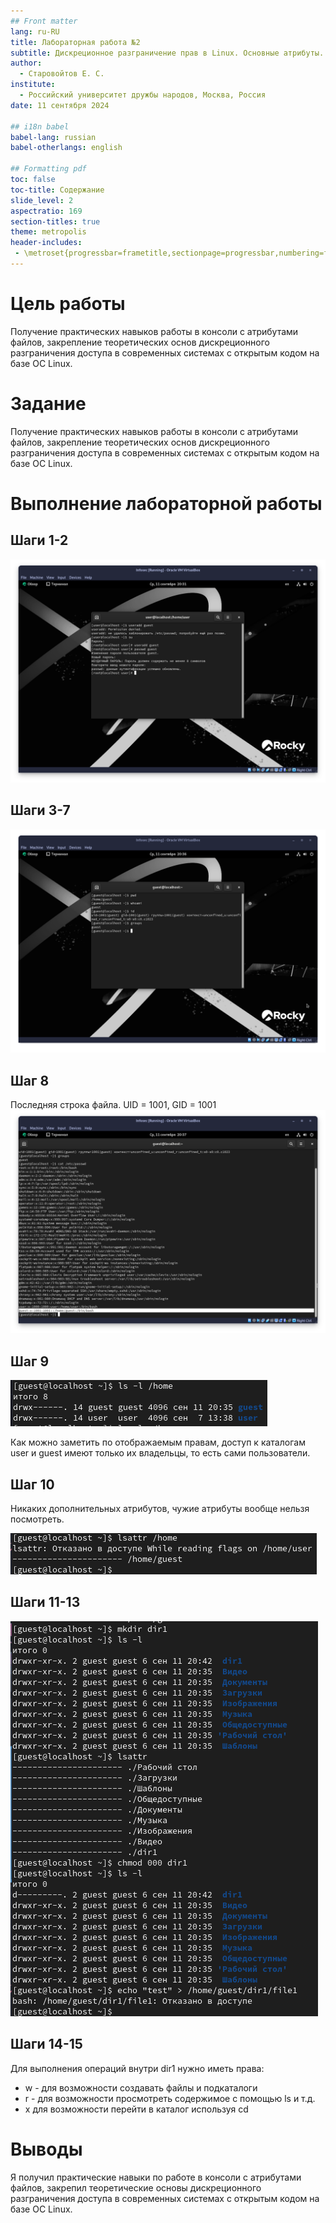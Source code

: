```yaml
---
## Front matter
lang: ru-RU
title: Лабораторная работа №2
subtitle: Дискреционное разграничение прав в Linux. Основные атрибуты.
author:
  - Старовойтов Е. С.
institute:
  - Российский университет дружбы народов, Москва, Россия
date: 11 сентября 2024

## i18n babel
babel-lang: russian
babel-otherlangs: english

## Formatting pdf
toc: false
toc-title: Содержание
slide_level: 2
aspectratio: 169
section-titles: true
theme: metropolis
header-includes:
 - \metroset{progressbar=frametitle,sectionpage=progressbar,numbering=fraction}
---
```



# Цель работы
Получение практических навыков работы в консоли с атрибутами файлов, закрепление теоретических основ дискреционного разграничения доступа в современных системах с открытым кодом на базе ОС Linux.

# Задание
Получение практических навыков работы в консоли с атрибутами файлов, закрепление теоретических основ дискреционного разграничения доступа в современных системах с открытым кодом на базе ОС Linux.


# Выполнение лабораторной работы
## Шаги 1-2
![](image/1_2.png)

## Шаги 3-7
![](image/3-7.png)

## Шаг 8
Последняя строка файла. UID = 1001, GID = 1001
![](image/8.png)

## Шаг 9
![](image/9.png)

Как можно заметить по отображаемым правам, доступ к каталогам user и guest имеют только их владельцы, то есть сами пользователи.

## Шаг 10
Никаких дополнительных атрибутов, чужие атрибуты вообще нельзя посмотреть.

![](image/10.png)

## Шаги 11-13
![](image/11-13.png)

## Шаги 14-15
Для выполнения операций внутри dir1 нужно иметь права:
- w - для возможности создавать файлы и подкаталоги
- r - для возможности просмотреть содержимое с помощью ls и т.д.
- x для возможности перейти в каталог используя cd 

# Выводы
Я получил практические навыки по работе в консоли с атрибутами файлов, закрепил теоретические основы дискреционного разграничения доступа в современных системах с открытым кодом на базе ОС Linux.